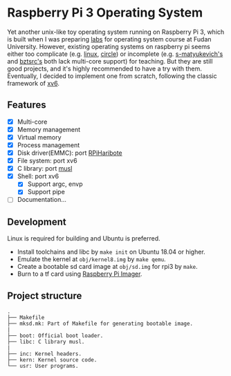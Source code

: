 # Raspberry Pi 3 Operating System

Yet another unix-like toy operating system running on Raspberry Pi 3, which is built when I was preparing [labs](https://github.com/FDUCSLG/OS-2020Fall-Fudan/) for operating system course at Fudan University. However, existing operating systems on raspberry pi seems either too complicate (e.g. [linux](https://github.com/raspberrypi/linux), [circle](https://github.com/rsta2/circle)) or incomplete (e.g. [s-matyukevich's](https://github.com/s-matyukevich/raspberry-pi-os) and [bztsrc's](https://github.com/bztsrc/raspi3-tutorial) both lack multi-core support) for teaching. But they are still good projects, and it's highly recommended to have a try with them. Eventually, I decided to implement one from scratch, following the classic framework of [xv6](https://github.com/mit-pdos/xv6-public/).

## Features

- [x] Multi-core
- [x] Memory management
- [x] Virtual memory
- [x] Process management
- [x] Disk driver(EMMC): port [RPiHaribote](https://github.com/moizumi99/RPiHaribote/blob/master/sdcard.c)
- [x] File system: port xv6
- [x] C library: port [musl](https://musl.libc.org/)
- [x] Shell: port xv6
  - [x] Support argc, envp
  - [x] Support pipe
- [ ] Documentation...

## Development

Linux is required for building and Ubuntu is preferred.

- Install toolchains and libc by `make init` on Ubuntu 18.04 or higher.
- Emulate the kernel at `obj/kernel8.img` by `make qemu`.
- Create a bootable sd card image at `obj/sd.img` for rpi3 by `make`.
- Burn to a tf card using [Raspberry Pi Imager](https://www.raspberrypi.org/software/).

## Project structure

```
.
├── Makefile
├── mksd.mk: Part of Makefile for generating bootable image.
|
├── boot: Official boot loader.
├── libc: C library musl.
|
├── inc: Kernel headers.
├── kern: Kernel source code.
└── usr: User programs.
```

